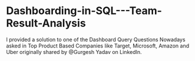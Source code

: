 # Dashboarding-in-SQL---Team-Result-Analysis
I provided a solution to one of the Dashboard Query Questions Nowadays asked in Top Product Based Companies like Target, Microsoft, Amazon and Uber originally shared by @Gurgesh Yadav on LinkedIn.
